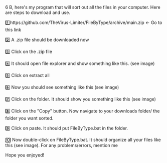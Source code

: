 6 B, here's my program that will sort out all the files in your computer. Here are steps to download and use.
 

1️⃣https://github.com/TheVirus-Limiter/FileByType/archive/main.zip ← Go to this link

 

2️⃣ A .zip file should be downloaded now 

 

3️⃣ Click on the .zip file

 

4️⃣ It should open file explorer and show something like this. (see image)

 

5️⃣ Click on extract all
 
6️⃣ Now you should see something like this (see image)

 

7️⃣ Click on the folder. It should show you something like this (see image)


 

8️⃣ Click on the "Copy" button. Now navigate to your downloads folder/ the folder you want sorted.
 
9️⃣ Click on paste. It should put FileByType.bat in the folder.
 
🔟 Now double-click on FileByType.bat. It should organize all your files like this (see image). For any problems/errors, mention me 


 

Hope you enjoyed!
